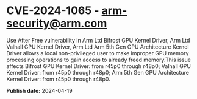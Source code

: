 # CVE-2024-1065 - arm-security@arm.com

Use After Free vulnerability in Arm Ltd Bifrost GPU Kernel Driver, Arm Ltd Valhall GPU Kernel Driver, Arm Ltd Arm 5th Gen GPU Architecture Kernel Driver allows a local non-privileged user to make improper GPU memory processing operations to gain access to already freed memory.This issue affects Bifrost GPU Kernel Driver: from r45p0 through r48p0; Valhall GPU Kernel Driver: from r45p0 through r48p0; Arm 5th Gen GPU Architecture Kernel Driver: from r45p0 through r48p0.



**Publish date:** 2024-04-19
